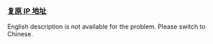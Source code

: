 ### [复原 IP 地址](https://leetcode.com/problems/0on3uN)

<p>English description is not available for the problem. Please switch to Chinese.</p>
